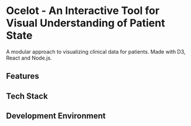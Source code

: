 # Ocelot - An Interactive Tool for Visual Understanding of Patient State

A modular approach to visualizing clinical data for patients. Made with D3, React and Node.js.

## Features

## Tech Stack

## Development Environment